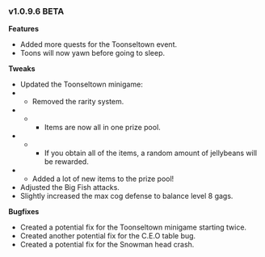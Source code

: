 ### v1.0.9.6 BETA

**Features**
- Added more quests for the Toonseltown event.
- Toons will now yawn before going to sleep.


**Tweaks**
- Updated the Toonseltown minigame:
- - Removed the rarity system.
- - - Items are now all in one prize pool.
- - - If you obtain all of the items, a random amount of jellybeans will be rewarded.
- - Added a lot of new items to the prize pool!
- Adjusted the Big Fish attacks.
- Slightly increased the max cog defense to balance level 8 gags.


**Bugfixes**
- Created a potential fix for the Toonseltown minigame starting twice.
- Created another potential fix for the C.E.O table bug.
- Created a potential fix for the Snowman head crash.
